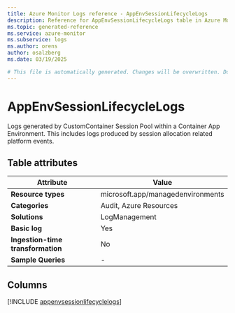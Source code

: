 ```yaml
---
title: Azure Monitor Logs reference - AppEnvSessionLifecycleLogs
description: Reference for AppEnvSessionLifecycleLogs table in Azure Monitor Logs.
ms.topic: generated-reference
ms.service: azure-monitor
ms.subservice: logs
ms.author: orens
author: osalzberg
ms.date: 03/19/2025

# This file is automatically generated. Changes will be overwritten. Do not change this file directly.
---
```


# AppEnvSessionLifecycleLogs

Logs generated by CustomContainer Session Pool within a Container App Environment. This includes logs produced by session allocation related platform events.


## Table attributes

|Attribute|Value|
|---|---|
|**Resource types**|microsoft.app/managedenvironments|
|**Categories**|Audit, Azure Resources|
|**Solutions**| LogManagement|
|**Basic log**|Yes|
|**Ingestion-time transformation**|No|
|**Sample Queries**|-|



## Columns
  
[!INCLUDE [appenvsessionlifecyclelogs](~/reusable-content/ce-skilling/azure/includes/azure-monitor/reference/tables/appenvsessionlifecyclelogs-include.md)]
